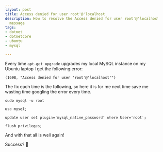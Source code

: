 ```yaml
---
layout: post
title: Access denied for user root'@'localhost
description: How to resolve the Access denied for user root'@'localhost MySQL error
  message
tags:
- dotnet
- dotnetcore
- ubuntu
- mysql

---
```

Every time `apt-get upgrade` upgrades my local MySQL instance on my Ubuntu laptop I get the following error:

    (1698, "Access denied for user 'root'@'localhost'")

The fix each time is the following, so here it is for me next time save me wasting time googling the error every time.

    sudo mysql -u root
    
    use mysql;
    
    update user set plugin='mysql_native_password' where User='root';
    
    flush privileges;

And with that all is well again!

Success? 🎉